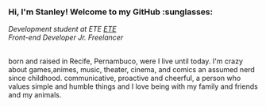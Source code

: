 <h3>Hi, I'm Stanley! Welcome to my GitHub :sunglasses: </h3>
<span><em>Development student at ETE <a target="_blank" rel="noopener noreferrer" href="https://www.instagram.com/ete.iburajordao/">ETE</a></em></span><br>
<span><em>Front-end Developer Jr. Freelancer</em></span>
<br><br>
<p>born and raised in Recife, Pernambuco, were I live until today. I'm crazy about games,animes, music, theater, cinema, and comics an assumed nerd since childhood. communicative, proactive and cheerful, a person who values simple and humble things and I love being with my family and friends and my animals.<p>
<!--
**Stanleyhenrique/StanleyHenrique** is a ✨ _special_ ✨ repository because its `README.md` (this file) appears on your GitHub profile.

Here are some ideas to get you started:

- 🔭 I’m currently working on ...
- 🌱 I’m currently learning ...
- 👯 I’m looking to collaborate on ...
- 🤔 I’m looking for help with ...
- 💬 Ask me about ...
- 📫 How to reach me: ...
- 😄 Pronouns: ...
- ⚡ Fun fact: ...
-->
